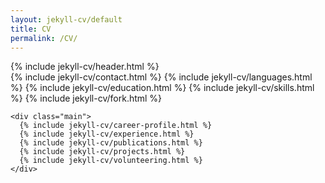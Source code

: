 ```yaml
---
layout: jekyll-cv/default
title: CV
permalink: /CV/
---
```


<div class="container">
  {% include jekyll-cv/header.html %}
  <div class="container-block">
    <div class="sidebar">
      {% include jekyll-cv/contact.html %}
      {% include jekyll-cv/languages.html %}
      {% include jekyll-cv/education.html %}
      {% include jekyll-cv/skills.html %}
      {% include jekyll-cv/fork.html %}
    </div>

    <div class="main">
      {% include jekyll-cv/career-profile.html %}
      {% include jekyll-cv/experience.html %}
      {% include jekyll-cv/publications.html %}
      {% include jekyll-cv/projects.html %}
      {% include jekyll-cv/volunteering.html %}
    </div>
  </div>
</div>


